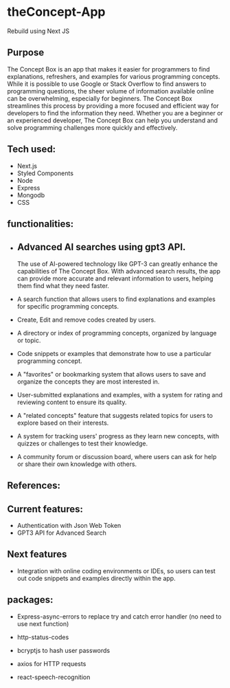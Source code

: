 # theConcept-App

Rebuild using Next JS

## Purpose

The Concept Box is an app that makes it easier for programmers to find explanations, refreshers, and examples for various programming concepts. While it is possible to use Google or Stack Overflow to find answers to programming questions, the sheer volume of information available online can be overwhelming, especially for beginners. The Concept Box streamlines this process by providing a more focused and efficient way for developers to find the information they need. Whether you are a beginner or an experienced developer, The Concept Box can help you understand and solve programming challenges more quickly and effectively.

## Tech used:

- Next.js
- Styled Components
- Node
- Express
- Mongodb
- CSS

## functionalities:

- ## Advanced AI searches using gpt3 API.

  The use of AI-powered technology like GPT-3 can greatly enhance the capabilities of The Concept Box. With advanced search results, the app can provide more accurate and relevant information to users, helping them find what they need faster.

- A search function that allows users to find explanations and examples for specific programming concepts.

- Create, Edit and remove codes created by users.

- A directory or index of programming concepts, organized by language or topic.

- Code snippets or examples that demonstrate how to use a particular programming concept.

- A "favorites" or bookmarking system that allows users to save and organize the concepts they are most interested in.

- User-submitted explanations and examples, with a system for rating and reviewing content to ensure its quality.

- A "related concepts" feature that suggests related topics for users to explore based on their interests.

- A system for tracking users' progress as they learn new concepts, with quizzes or challenges to test their knowledge.

- A community forum or discussion board, where users can ask for help or share their own knowledge with others.

## References:

## Current features:

- Authentication with Json Web Token
- GPT3 API for Advanced Search

## Next features

- Integration with online coding environments or IDEs, so users can test out code snippets and examples directly within the app.

## packages:

- Express-async-errors to replace try and catch error handler (no need to use next function)
- http-status-codes
- bcryptjs to hash user passwords
- axios for HTTP requests

- react-speech-recognition
